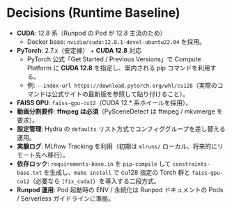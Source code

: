 # Decisions (Runtime Baseline)

- **CUDA**: 12.8 系（Runpod の Pod が 12.8 主流のため）
  - Docker base: `nvidia/cuda:12.8.1-devel-ubuntu22.04` を採用。
- **PyTorch**: 2.7.x（安定線） + **CUDA 12.8** 対応
  - PyTorch 公式「Get Started / Previous Versions」で Compute Platform に **CUDA 12.8** を指定し、案内される pip コマンドを利用する。
  - 例: `--index-url https://download.pytorch.org/whl/cu128`（実際のコマンドは公式サイトの最新版を参照して貼り付けること）。
- **FAISS GPU**: `faiss-gpu-cu12`（CUDA 12.* 系ホイールを採用）。
- **動画分割要件**: **ffmpeg は必須**（PySceneDetect は ffmpeg / mkvmerge を要求）。
- **設定管理**: Hydra の `defaults` リスト方式でコンフィググループを差し替える運用。
- **実験ログ**: MLflow Tracking を利用（初期は `mlruns/` ローカル、将来的にリモート先へ移行）。
- **依存ロック**: `requirements-base.in` を `pip-compile` して `constraints-base.txt` を生成し、`make install` で cu128 指定の Torch 群と `faiss-gpu-cu12`（必要なら `[fix_cuda]`）を導入する二段方式。
- **Runpod 運用**: Pod 起動時の ENV / 永続化は Runpod ドキュメントの Pods / Serverless ガイドラインに準拠。
